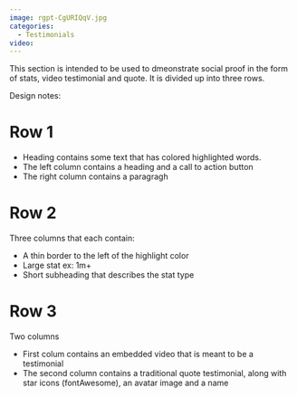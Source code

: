 ```yaml
---
image: rgpt-CgURIQqV.jpg
categories:
  - Testimonials
video:
---
```

This section is intended to be used to dmeonstrate social proof in the form of stats, video testimonial and quote. It is divided up into three rows.

Design notes:

# Row 1
* Heading contains some text that has colored highlighted words.
* The left column contains a heading and a call to action button
* The right column contains a paragragh

# Row 2
Three columns that each contain:
* A thin border to the left of the highlight color
* Large stat ex: 1m+
* Short subheading that describes the stat type

# Row 3
Two columns
* First colum contains an embedded video that is meant to be a testimonial
* The second column contains a traditional quote testimonial, along with star icons (fontAwesome), an avatar image and a name